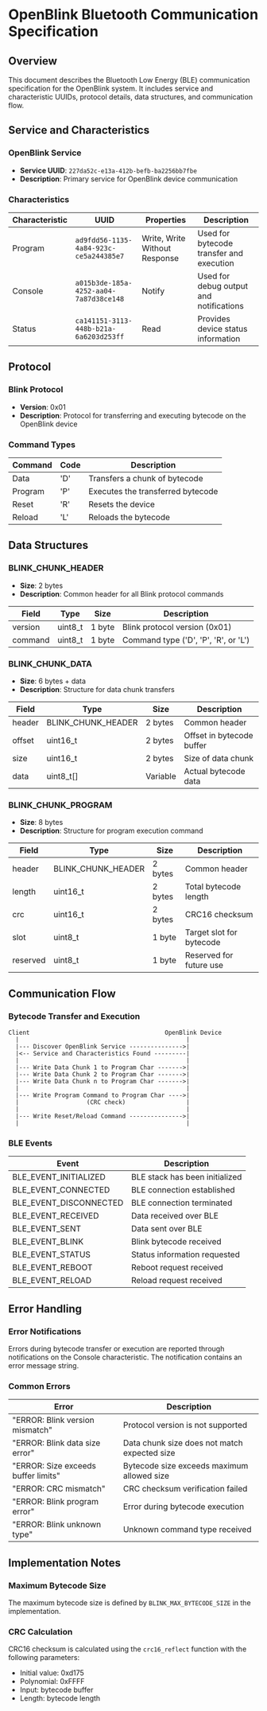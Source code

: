 # OpenBlink Bluetooth Communication Specification

## Overview

This document describes the Bluetooth Low Energy (BLE) communication specification for the OpenBlink system. It includes service and characteristic UUIDs, protocol details, data structures, and communication flow.

## Service and Characteristics

### OpenBlink Service

- **Service UUID**: `227da52c-e13a-412b-befb-ba2256bb7fbe`
- **Description**: Primary service for OpenBlink device communication

### Characteristics

| Characteristic | UUID                                   | Properties                    | Description                              |
| -------------- | -------------------------------------- | ----------------------------- | ---------------------------------------- |
| Program        | `ad9fdd56-1135-4a84-923c-ce5a244385e7` | Write, Write Without Response | Used for bytecode transfer and execution |
| Console        | `a015b3de-185a-4252-aa04-7a87d38ce148` | Notify                        | Used for debug output and notifications  |
| Status         | `ca141151-3113-448b-b21a-6a6203d253ff` | Read                          | Provides device status information       |

## Protocol

### Blink Protocol

- **Version**: 0x01
- **Description**: Protocol for transferring and executing bytecode on the OpenBlink device

### Command Types

| Command | Code | Description                       |
| ------- | ---- | --------------------------------- |
| Data    | 'D'  | Transfers a chunk of bytecode     |
| Program | 'P'  | Executes the transferred bytecode |
| Reset   | 'R'  | Resets the device                 |
| Reload  | 'L'  | Reloads the bytecode              |

## Data Structures

### BLINK_CHUNK_HEADER

- **Size**: 2 bytes
- **Description**: Common header for all Blink protocol commands

| Field   | Type    | Size   | Description                          |
| ------- | ------- | ------ | ------------------------------------ |
| version | uint8_t | 1 byte | Blink protocol version (0x01)        |
| command | uint8_t | 1 byte | Command type ('D', 'P', 'R', or 'L') |

### BLINK_CHUNK_DATA

- **Size**: 6 bytes + data
- **Description**: Structure for data chunk transfers

| Field  | Type               | Size     | Description               |
| ------ | ------------------ | -------- | ------------------------- |
| header | BLINK_CHUNK_HEADER | 2 bytes  | Common header             |
| offset | uint16_t           | 2 bytes  | Offset in bytecode buffer |
| size   | uint16_t           | 2 bytes  | Size of data chunk        |
| data   | uint8_t[]          | Variable | Actual bytecode data      |

### BLINK_CHUNK_PROGRAM

- **Size**: 8 bytes
- **Description**: Structure for program execution command

| Field    | Type               | Size    | Description              |
| -------- | ------------------ | ------- | ------------------------ |
| header   | BLINK_CHUNK_HEADER | 2 bytes | Common header            |
| length   | uint16_t           | 2 bytes | Total bytecode length    |
| crc      | uint16_t           | 2 bytes | CRC16 checksum           |
| slot     | uint8_t            | 1 byte  | Target slot for bytecode |
| reserved | uint8_t            | 1 byte  | Reserved for future use  |

## Communication Flow

### Bytecode Transfer and Execution

```
Client                                      OpenBlink Device
  |                                               |
  |--- Discover OpenBlink Service --------------->|
  |<-- Service and Characteristics Found ---------|
  |                                               |
  |--- Write Data Chunk 1 to Program Char ------->|
  |--- Write Data Chunk 2 to Program Char ------->|
  |--- Write Data Chunk n to Program Char ------->|
  |                                               |
  |--- Write Program Command to Program Char ---->|
  |                   (CRC check)                 |
  |                                               |
  |--- Write Reset/Reload Command --------------->|
  |                                               |
```

### BLE Events

| Event                  | Description                    |
| ---------------------- | ------------------------------ |
| BLE_EVENT_INITIALIZED  | BLE stack has been initialized |
| BLE_EVENT_CONNECTED    | BLE connection established     |
| BLE_EVENT_DISCONNECTED | BLE connection terminated      |
| BLE_EVENT_RECEIVED     | Data received over BLE         |
| BLE_EVENT_SENT         | Data sent over BLE             |
| BLE_EVENT_BLINK        | Blink bytecode received        |
| BLE_EVENT_STATUS       | Status information requested   |
| BLE_EVENT_REBOOT       | Reboot request received        |
| BLE_EVENT_RELOAD       | Reload request received        |

## Error Handling

### Error Notifications

Errors during bytecode transfer or execution are reported through notifications on the Console characteristic. The notification contains an error message string.

### Common Errors

| Error                               | Description                                  |
| ----------------------------------- | -------------------------------------------- |
| "ERROR: Blink version mismatch"     | Protocol version is not supported            |
| "ERROR: Blink data size error"      | Data chunk size does not match expected size |
| "ERROR: Size exceeds buffer limits" | Bytecode size exceeds maximum allowed size   |
| "ERROR: CRC mismatch"               | CRC checksum verification failed             |
| "ERROR: Blink program error"        | Error during bytecode execution              |
| "ERROR: Blink unknown type"         | Unknown command type received                |

## Implementation Notes

### Maximum Bytecode Size

The maximum bytecode size is defined by `BLINK_MAX_BYTECODE_SIZE` in the implementation.

### CRC Calculation

CRC16 checksum is calculated using the `crc16_reflect` function with the following parameters:

- Initial value: 0xd175
- Polynomial: 0xFFFF
- Input: bytecode buffer
- Length: bytecode length
